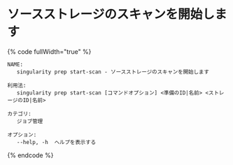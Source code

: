 # ソースストレージのスキャンを開始します

{% code fullWidth="true" %}
```
NAME:
   singularity prep start-scan - ソースストレージのスキャンを開始します

利用法:
   singularity prep start-scan [コマンドオプション] <準備のID|名前> <ストレージのID|名前>

カテゴリ:
   ジョブ管理

オプション:
   --help, -h  ヘルプを表示する
```
{% endcode %}